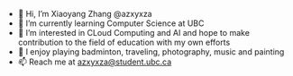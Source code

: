 - 👋 Hi, I’m Xiaoyang Zhang @azxyxza
- 🌱 I’m currently learning Computer Science at UBC
- 👀 I’m interested in CLoud Computing and AI and hope to make contribution to the field of education with my own efforts
- 💓 I enjoy playing badminton, traveling, photography, music and painting
- 📫 Reach me at azxyxza@student.ubc.ca

<!---
azxyxza/azxyxza is a ✨ special ✨ repository because its `README.md` (this file) appears on your GitHub profile.
You can click the Preview link to take a look at your changes.
--->
